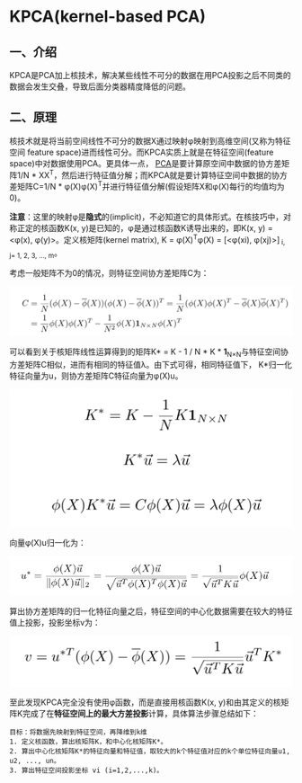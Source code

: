 # KPCA(kernel-based PCA)
## 一、介绍
KPCA是PCA加上核技术，解决某些线性不可分的数据在用PCA投影之后不同类的数据会发生交叠，导致后面分类器精度降低的问题。

## 二、原理
核技术就是将当前空间线性不可分的数据X通过映射φ映射到高维空间(又称为特征空间 feature space)进而线性可分。而KPCA实质上就是在特征空间(feature space)中对数据使用PCA。更具体一点，
[PCA](PCA.md)是要计算原空间中数据的协方差矩阵1/N * XX<sup>T</sup>，然后进行特征值分解；而KPCA就是要计算特征空间中数据的协方差矩阵C=1/N * φ(X)φ(X)<sup>T</sup>并进行特征值分解(假设矩阵X和φ(X)每行的均值均为0)。

**注意**：这里的映射φ是**隐式**的(implicit)，不必知道它的具体形式。在核技巧中，对称正定的核函数K(x, y)是已知的，φ是通过核函数K诱导出来的，即K(x, y) = <φ(x), φ(y)>。定义核矩阵(kernel matrix),
K = φ(X)<sup>T</sup>φ(X) = [<φ(xi), φ(xj)>]<sub> i, j= 1, 2, 3, ..., m</sub>。

考虑一般矩阵不为0的情况，则特征空间协方差矩阵C为：

![covariance-matrix](../resources/KPCA/covariance.jpg)

可以看到关于核矩阵线性运算得到的矩阵K* = K - 1 / N * K * **1**<sub>N×N</sub>与特征空间协方差矩阵C相似，进而有相同的特征值λ。由下式可得，相同特征值下，
K*归一化特征向量为u，则协方差矩阵C特征向量为φ(X)u。

![C_eigen](../resources/KPCA/C_eigen.jpg)

向量φ(X)u归一化为：

![uniform_C_eigen](../resources/KPCA/uniform_C_eigen.jpg)

算出协方差矩阵的归一化特征向量之后，特征空间的中心化数据需要在较大的特征值上投影，投影坐标v为：

![KPCA](../resources/KPCA/KPCA.jpg)

至此发现KPCA完全没有使用φ函数，而是直接用核函数K(x, y)和由其定义的核矩阵K完成了在**特征空间上的最大方差投影**计算，具体算法步骤总结如下：

```
目标：将数据先映射到特征空间，再降维到k维
1. 定义核函数，算出核矩阵K，和中心化核矩阵K*。
2. 算出中心化核矩阵K*的特征向量和特征值，取较大的k个特征值对应的k个单位特征向量u1, u2, ..., un。
3. 算出特征空间投影坐标 vi (i=1,2,...,k)。
```
